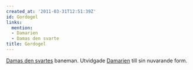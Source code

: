 ```yaml
---
created_at: '2011-03-31T12:51:39Z'
id: Gordogel
links:
  mention:
  - Damarien
  - Damas den svarte
title: Gordogel
---
```


[Damas den svartes] baneman. Utvidgade [Damarien] till sin nuvarande form.

  [Damas den svartes]: Damas_den_svarte
  [Damarien]: Damarien